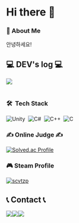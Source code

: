 # Hi there 👋
### 💬 About Me  
안녕하세요!  
  


## 💻 DEV's log 💻
<div style="display:flex; flex-direction:row;">
    <a href="https://bighorn.tistory.com/">
        <img src="https://img.shields.io/badge/Tistory-000000?style=for-the-badge&logo=Tistory&logoColor=white"> 
    </a>
</div><br>

### 🛠 &nbsp;Tech Stack
![Unity](https://img.shields.io/badge/-Unity-FFFFFF?style=flat&logo=unity&logoColor=grey)&nbsp;
![C#](https://img.shields.io/badge/-C%23-239120?style=flat&logo=C%23&logoColor=white)&nbsp;
![C++](https://img.shields.io/badge/-C++-00599C?style=flat&logo=C%2B%2B&logoColor=white)&nbsp;
![C](https://img.shields.io/badge/-C-A8B9CC?style=flat&logo=C&logoColor=white)&nbsp;

### ✍ Online Judge ✍
[![Solved.ac Profile](http://mazassumnida.wtf/api/v2/generate_badge?boj=scvtzp)](https://solved.ac/scvtzp/)

### 🎮 Steam Profile
[![scvtzp](https://steam-stat.vercel.app/api?profileName=scvtzp)](https://steamcommunity.com/id/scvtzp)

## 📞 Contact 📞
<div style="display:flex; flex-direction:row;">
    <a href="mailto:scvtzp@gmail.com">
        <img src="https://img.shields.io/badge/Gmail-EA4335?style=for-the-badge&logo=Gmail&logoColor=white">
    </a>
    <a href="https://open.kakao.com/o/sIEh8dyc">
        <img src="https://img.shields.io/badge/KakaoTalk-FFCD00?style=for-the-badge&logoColor=black&logo=KakaoTalk">
    </a>
    <a href="https://www.instagram.com/_bighorn">
        <img src="https://img.shields.io/badge/Instagram-E4405F?style=for-the-badge&logo=Instagram&logoColor=white">
    </a>
</div><br>
<!--
저는 여러 가지 게임을 플레이하는 것을 좋아하는 게이머이자, 이제 막 게임 개발자의 길을 걷기 시작한 프로그래머입니다.  
게임 개발자가 하고 싶었던 이유는, 다양한 게임을 해보며 느낀 재미와 경험을 다른 사람들에게도 나누고 싶었기 때문입니다.  
가장 좋아하기도 하고 개발에 관심이 많은 장르는 핵 앤 슬래시(디아블로, 패스 오브 엑자일 등등) 입니다.  
절차적 컨텐츠 생성(Procedural Content Generation) 및 게임플레이 구현에 관심이 많고, 그 외에도 애니메이션, 네트워크 동기화, 그래픽스에 관심이 있습니다.  

소통은 언제든지 환영합니다!!  

**scvtzp/scvtzp** is a :반짝임: _special_ :반짝임: repository because its `README.md` (this file) appears on your GitHub profile.
Here are some ideas to get you started:
- :망원경: I’m currently working on ...
- :새싹: I’m currently learning ...
- :댄서: I’m looking to collaborate on ...
- :생각하는_얼굴: I’m looking for help with ...
- :말풍선: Ask me about ...
- :우편함: How to reach me: ...
- :웃음: Pronouns: ...
- :번쩍: Fun fact: ...
-->
